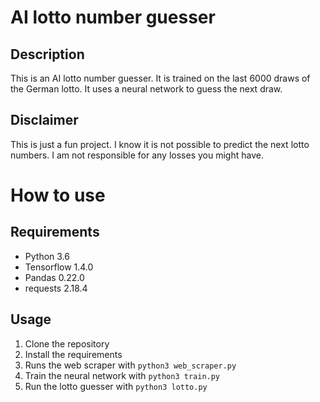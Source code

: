 # AI lotto number guesser

## Description
This is an AI lotto number guesser. It is trained on the last 6000 draws of the German lotto. It uses a neural network to guess the next draw.

## Disclaimer
This is just a fun project. I know it is not possible to predict the next lotto numbers. I am not responsible for any losses you might have.

# How to use
## Requirements
- Python 3.6
- Tensorflow 1.4.0
- Pandas 0.22.0
- requests 2.18.4

## Usage
1. Clone the repository
2. Install the requirements
3. Runs the web scraper with `python3 web_scraper.py`
4. Train the neural network with `python3 train.py`
5. Run the lotto guesser with `python3 lotto.py`